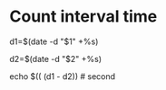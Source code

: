 Count interval time 
=====================

d1=$(date -d "$1" +%s)

d2=$(date -d "$2" +%s)

echo $(( (d1 - d2))   # second
